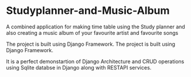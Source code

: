 # Studyplanner-and-Music-Album
A combined application for making time table using the Study planner  and also creating a music album of your favourite artist and favourite songs

The project is built using Django Framework.
The project is built using Django Framework. 

It is a perfect demonstartion of Django Architecture and CRUD operations using Sqlite databse in Django along with RESTAPI services.
